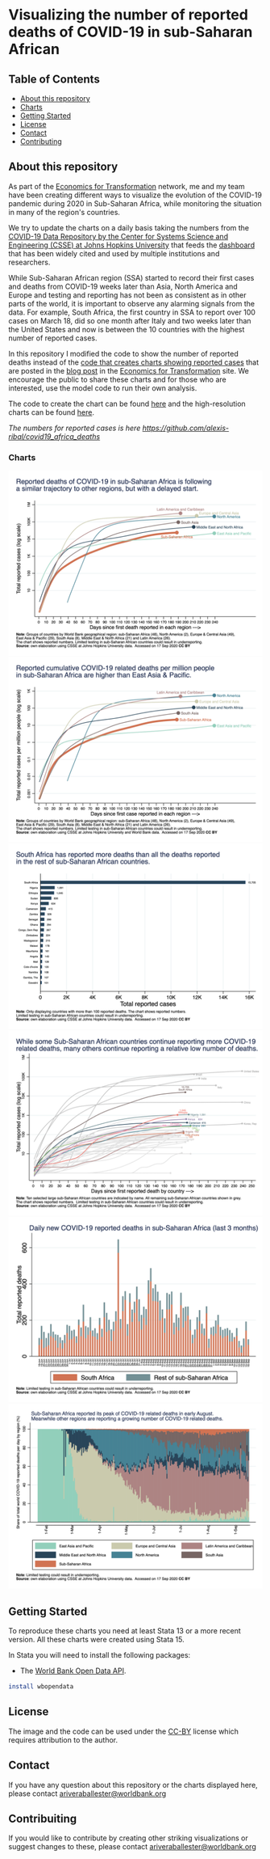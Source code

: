 # Visualizing the number of reported deaths of COVID-19 in sub-Saharan African


<!-- TABLE OF CONTENTS -->
## Table of Contents

* [About this repository](#about-the-project)
* [Charts](#charts)
* [Getting Started](#getting-started)
* [License](#license)
* [Contact](#contact)
* [Contributing](#contributing)



<!-- ABOUT THE PROJECT -->
## About this repository

As part of the [Economics for Transformation](https://www.econfortransformation.org/) network, me and my team have been creating different ways to visualize the evolution of the COVID-19 pandemic during 2020 in Sub-Saharan Africa, while monitoring the situation in many of the region's countries.

We try to update the charts on a daily basis taking the numbers from the [COVID-19 Data Repository by the Center for Systems Science and Engineering (CSSE) at Johns Hopkins University](https://github.com/CSSEGISandData/COVID-19) that feeds the [dashboard](https://gisanddata.maps.arcgis.com/apps/opsdashboard/index.html#/bda7594740fd40299423467b48e9ecf6) that has been widely cited and used by multiple institutions and researchers.

While Sub-Saharan African region (SSA) started to record their first cases and deaths from COVID-19 weeks later than Asia, North America and Europe and testing and reporting has not been as consistent as in other parts of the world, it is important to observe any alarming signals from the data. For example, South Africa, the first country in SSA to report over 100 cases on March 18, did so one month after Italy and two weeks later than the United States and now is between the 10 countries with the highest number of reported cases.

In this repository I modified the code to show the number of reported deaths instead of the [code that creates charts showing reported cases](https://github.com/alexis-ribal/covid19_africa) that are posted in the [blog post](https://www.econfortransformation.org/reported-cases/) in the [Economics for Transformation](https://www.econfortransformation.org/) site.  We encourage the public to share these charts and for those who are interested, use the model code to run their own analysis.

The code to create the chart can be found [here](https://github.com/alexis-ribal/covid19_africa_deaths/blob/master/scripts/covid19_africa_deaths.do) and the high-resolution charts can be found [here](https://github.com/alexis-ribal/covid19_africa_deaths/tree/master/charts).

*The numbers for reported cases is here https://github.com/alexis-ribal/covid19_africa_deaths*


### Charts

![Cumulative deaths by region](/charts/regions_cumu_deaths.png)
![Cumulative deaths per million people by region](/charts/regions_pc_deaths.png)
![Reported deaths by country](/charts/deaths_bar.png)
![Cumulative reported deaths by country](/charts/countries_cumu_allssa_deaths.png)
![Daily reported deaths in SSA and South Africa](/charts/new_daily_deaths.png)
![Daily reported deaths by region](/charts/new_daily_deaths_region.png)


<!-- GETTING STARTED -->
## Getting Started

To reproduce these charts you need at least Stata 13 or a more recent version.  All these charts were created using Stata 15.

In Stata you will need to install the following packages:

* The [World Bank Open Data API](https://blogs.worldbank.org/opendata/accessing-world-bank-open-data-stata).
```sh
install wbopendata
```

## License

The image and the code can be used under the [CC-BY](https://creativecommons.org/licenses/by/4.0/) license which requires attribution to the author.


## Contact

If you have any question about this repository or the charts displayed here, please contact ariveraballester@worldbank.org


## Contribuiting

If you would like to contribute by creating other striking visualizations or suggest changes to these, please contact ariveraballester@worldbank.org
